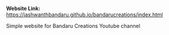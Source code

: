 **Website Link:**
https://jashwanthbandaru.github.io/bandarucreations/index.html

Simple website for Bandaru Creations Youtube channel

